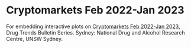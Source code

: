 # Cryptomarkets Feb 2022-Jan 2023
For embedding interactive plots on <a href="https://ndarc.med.unsw.edu.au/resource-analytics/trends-cryptomarket-drug-listings-feb2022-jan2023">Cryptomarkets Feb 2022-Jan 2023</a>, Drug Trends Bulletin Series. Sydney: National Drug and Alcohol Research Centre, UNSW Sydney.
